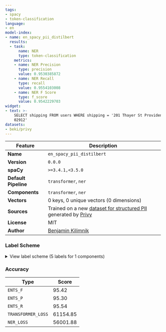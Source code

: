 ```yaml
---
tags:
- spacy
- token-classification
language:
- en
model-index:
- name: en_spacy_pii_distilbert
  results:
  - task:
      name: NER
      type: token-classification
    metrics:
    - name: NER Precision
      type: precision
      value: 0.9530385872
    - name: NER Recall
      type: recall
      value: 0.9554103008
    - name: NER F Score
      type: f_score
      value: 0.9542229703
widget:
- text: >-
    SELECT shipping FROM users WHERE shipping = '201 Thayer St Providence RI
    02912'
datasets:
- beki/privy
---
```

| Feature | Description |
| --- | --- |
| **Name** | `en_spacy_pii_distilbert` |
| **Version** | `0.0.0` |
| **spaCy** | `>=3.4.1,<3.5.0` |
| **Default Pipeline** | `transformer`, `ner` |
| **Components** | `transformer`, `ner` |
| **Vectors** | 0 keys, 0 unique vectors (0 dimensions) |
| **Sources** | Trained on a new [dataset for structured PII](https://huggingface.co/datasets/beki/privy) generated by [Privy](https://github.com/pixie-io/pixie/tree/main/src/datagen/pii/privy) |
| **License** | MIT |
| **Author** | [Benjamin Kilimnik](https://www.linkedin.com/in/benkilimnik/) |

### Label Scheme

<details>

<summary>View label scheme (5 labels for 1 components)</summary>

| Component | Labels |
| --- | --- |
| **`ner`** | `DATE_TIME`, `LOC`, `NRP`, `ORG`, `PER` |

</details>

### Accuracy

| Type | Score |
| --- | --- |
| `ENTS_F` | 95.42 |
| `ENTS_P` | 95.30 |
| `ENTS_R` | 95.54 |
| `TRANSFORMER_LOSS` | 61154.85 |
| `NER_LOSS` | 56001.88 |
